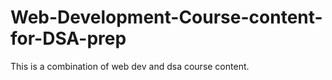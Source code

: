 # Web-Development-Course-content-for-DSA-prep
This is a combination of web dev and dsa course content.
